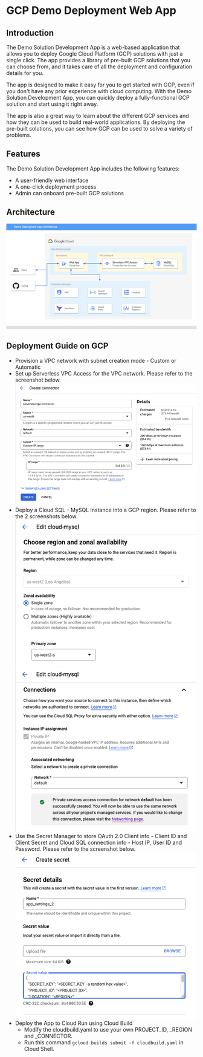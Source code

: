 # GCP Demo Deployment Web App

## Introduction 
The Demo Solution Development App is a web-based application that allows you to deploy Google Cloud Platform (GCP) solutions with just a single click. The app provides a library of pre-built GCP solutions that you can choose from, and it takes care of all the deployment and configuration details for you.

The app is designed to make it easy for you to get started with GCP, even if you don't have any prior experience with cloud computing. With the Demo Solution Development App, you can quickly deploy a fully-functional GCP solution and start using it right away.

The app is also a great way to learn about the different GCP services and how they can be used to build real-world applications. By deploying the pre-built solutions, you can see how GCP can be used to solve a variety of problems.

## Features

The Demo Solution Development App includes the following features:

- A user-friendly web interface
- A one-click deployment process
- Admin can onboard pre-built GCP solutions

## Architecture
![Architecture](images/architecture.png)

## Deployment Guide on GCP

- Provision a VPC network with subnet creation mode - Custom or Automatic
- Set up Serverless VPC Access for the VPC network. Please refer to the screenshot below.
![Serverless VPC Connector](images/connector.png)  
- Deploy a Cloud SQL - MySQL instance into a GCP region. Please refer to the 2 screenshots below.
![Cloud SQL 1](images/cloud_sql_1.png)  
![Cloud SQL 1](images/cloud_sql_2.png)  
- Use the Secret Manager to store OAuth 2.0 Client info - Client ID and Client Secret and Cloud SQL connection info - Host IP, User ID and Password. Please refer to the screenshot below.
![Secret Manager](images/secret_manager.png)  
- Deploy the App to Cloud Run using Cloud Build
  - Modify the cloudbuild.yaml to use your own PROJECT_ID, _REGION and _CONNECTOR.
  - Run this command ```gcloud builds submit -f cloudbuild.yaml``` in Cloud Shell.

